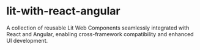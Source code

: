 # lit-with-react-angular
A collection of reusable Lit Web Components seamlessly integrated with React and Angular, enabling cross-framework compatibility and enhanced UI development.
